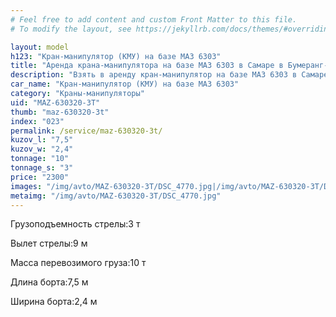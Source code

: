 ```yaml
---
# Feel free to add content and custom Front Matter to this file.
# To modify the layout, see https://jekyllrb.com/docs/themes/#overriding-theme-defaults

layout: model
h123: "Кран-манипулятор (КМУ) на базе МАЗ 6303"
title: "Аренда крана-манипулятора на базе МАЗ 6303 в Самаре в Бумеранг-АвтоТранс"
description: "Взять в аренду кран-манипулятор на базе МАЗ 6303 в Самаре в Бумеранг-АвтоТранс"
car_name: "Кран-манипулятор (КМУ) на базе МАЗ 6303"
category: "Краны-манипуляторы"
uid: "MAZ-630320-3T"
thumb: "maz-630320-3t"
index: "023"
permalink: /service/maz-630320-3t/
kuzov_l: "7,5"
kuzov_w: "2,4"
tonnage: "10"
tonnage_s: "3"
price: "2300"
images: "/img/avto/MAZ-630320-3T/DSC_4770.jpg|/img/avto/MAZ-630320-3T/DSC_4772.jpg|/img/avto/MAZ-630320-3T/DSC_4780.jpg"
metaimg: "/img/avto/MAZ-630320-3T/DSC_4770.jpg"
---
```


<p><span>Грузоподъемность стрелы:</span><span>3 т</span></p>

<p><span>Вылет стрелы:</span><span>9 м</span></p>

<p><span>Масса перевозимого груза:</span><span>10 т</span></p>

<p><span>Длина борта:</span><span>7,5 м</span></p>

<p><span>Ширина борта:</span><span>2,4 м</span></p>
